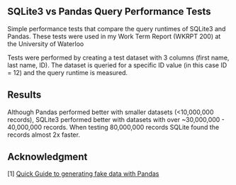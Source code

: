 ## SQLite3 vs Pandas Query Performance Tests

Simple performance tests that compare the query runtimes of SQLite3 and Pandas. 
These tests were used in my Work Term Report (WKRPT 200) at the University of Waterloo

Tests were performed by creating a test dataset with 3 columns (first name, last name, ID). The dataset is queried 
for a specific ID value (in this case ID = 12) and the query runtime is measured. 

## Results 
Although Pandas performed better with smaller datasets (<10,000,000 records), SQLite3 
performed better with datasets with over ~30,000,000 - 40,000,000 records. When testing 80,000,000 records
SQLite found the records almost 2x faster. 

## Acknowledgment
[1] [Quick Guide to generating fake data with Pandas](https://www.caktusgroup.com/blog/2020/04/15/quick-guide-generating-fake-data-with-pandas/) <br>

